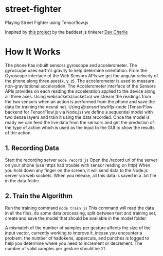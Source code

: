 # street-fighter

Playing Street Fighter using Tensorflow.js

Inspired by [this project](https://github.com/charliegerard/gestures-ml-js) by the baddest js tinkerer [Dev Charlie](https://github.com/charliegerard/gestures-ml-js)

# How It Works

The phone has inbuilt sensors gyroscope and accelerometer. The gyroscope uses earth's gravity to help determine orientation. From the Gyroscope interface of the Web Sensors APIs we get the angular velocity of the phone along three axes(x, y, z). The accelerometer is used to measure non-gravitational acceleration. The Accelerometer interface of the Sensors APIs provides on each reading the acceleration applied to the device along all three axes. Using websockets(socket.io) we stream the readings from the two sensors when an action is performed from the phone and save the data for training the neural net. Using @tensorflow/tfjs-node (TensorFlow backend for TensorFlow.js via Node.js) we define a sequential model with two dense layers and train it using the data recorded. Once the model is ready we can feed the live data from the sensors and get the prediction of the type of action which is used as the input to the GUI to show the results of the action.

## 1. Recording Data

Start the recording server
`node record.js`
Open the /record url of the server on your phone (use https had trouble with sensor reading on http)
When you hold down any finger on the screen, it will send data to the Node.js server via web sockets. When you release, all this data is saved in a .txt file in the data folder.

## 2. Train the Algorithm

Run the training command
`node train.js`
This command will read the data in all the files, do some data processing, split between test and training set, create and save the model that should be available in the model folder.

A mismatch of the number of samples per gesture affects the size of the input vector, currently working to improve it, incase you encounter a problem, the number of hadokens, uppercuts, and punches is logged to help you determine where you need to increment or decrement. The number of valid samples per gesture should be 21.
